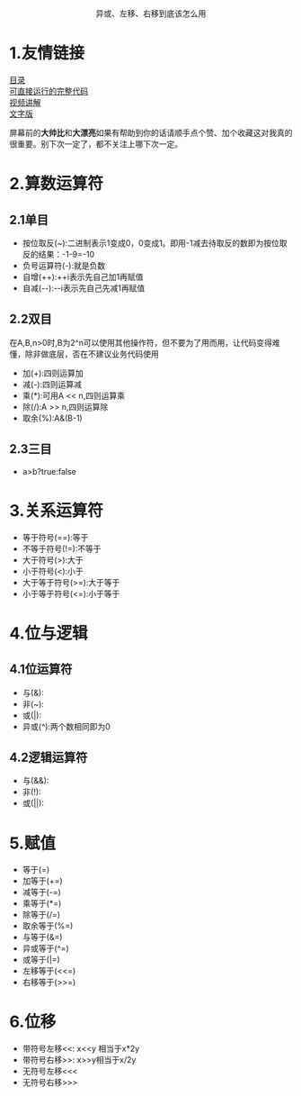<center>异或、左移、右移到底该怎么用</center>

# 1.友情链接
[目录](https://github.com/edanlx/SealBook/blob/master/catalog.md)  
[可直接运行的完整代码](https://github.com/edanlx/TechingCode/tree/master/demoGrace/src/main/java/com/example/demo/lesson/grace/symbol)  
[视频讲解](https://www.bilibili.com/video/BV1jr4y1w7SH/)   
[文字版](https://github.com/edanlx/SealBook/blob/master/graceCode/symbol.md)

屏幕前的**大帅比**和**大漂亮**如果有帮助到你的话请顺手点个赞、加个收藏这对我真的很重要。别下次一定了，都不关注上哪下次一定。

# 2.算数运算符
## 2.1单目
* 按位取反(~):二进制表示1变成0，0变成1。即用-1减去待取反的数即为按位取反的结果：-1-9=-10
* 负号运算符(-):就是负数
* 自增(++):++i表示先自己加1再赋值
* 自减(--):--i表示先自己先减1再赋值
## 2.2双目
在A,B,n>0时,B为2^n可以使用其他操作符，但不要为了用而用，让代码变得难懂，除非做底层，否在不建议业务代码使用
* 加(+):四则运算加
* 减(-):四则运算减
* 乘(*):可用A << n,四则运算乘
* 除(/):A >> n,四则运算除
* 取余(%):A&(B-1)
## 2.3三目
* a>b?true:false
# 3.关系运算符
* 等于符号(==):等于
* 不等于符号(!=):不等于
* 大于符号(>):大于
* 小于符号(<):小于
* 大于等于符号(>=):大于等于
* 小于等于符号(<=):小于等于
# 4.位与逻辑
## 4.1位运算符
* 与(&):
* 非(~):
* 或(|):
* 异或(^):两个数相同即为0
## 4.2逻辑运算符
* 与(&&):
* 非(!):
* 或(||):
# 5.赋值
* 等于(=)
* 加等于(+=)
* 减等于(-=)
* 乘等于(*=)
* 除等于(/=)
* 取余等于(%=)
* 与等于(&=)
* 异或等于(^=)
* 或等于(|=)
* 左移等于(<<=)
* 右移等于(>>=)
# 6.位移
* 带符号左移<<: x<<y 相当于x*2y
* 带符号右移>>: x>>y相当于x/2y
* 无符号左移<<<
* 无符号右移>>>
